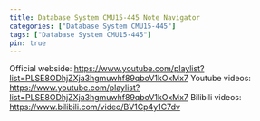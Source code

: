 ```yaml
---
title: Database System CMU15-445 Note Navigator
categories: ["Database System CMU15-445"]
tags: ["Database System CMU15-445"]
pin: true
---
```


Official webside: <https://www.youtube.com/playlist?list=PLSE8ODhjZXja3hgmuwhf89qboV1kOxMx7>
Youtube videos: <https://www.youtube.com/playlist?list=PLSE8ODhjZXja3hgmuwhf89qboV1kOxMx7>
Bilibili videos: <https://www.bilibili.com/video/BV1Cp4y1C7dv>